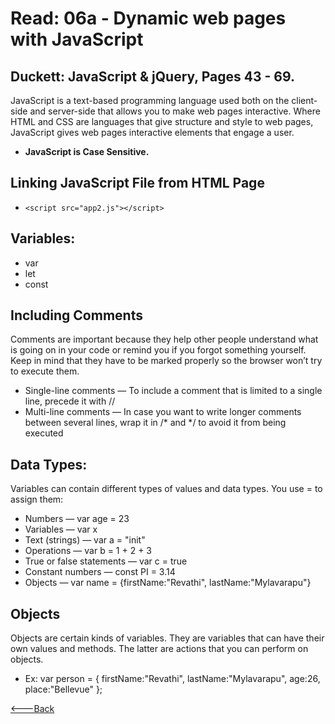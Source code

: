 # Read: 06a - Dynamic web pages with JavaScript

## Duckett: JavaScript & jQuery, Pages 43 - 69.

JavaScript is a text-based programming language used both on the client-side and server-side that allows you to make web pages interactive. Where HTML and CSS are languages that give structure and style to web pages, JavaScript gives web pages interactive elements that engage a user.

- **JavaScript is Case Sensitive.**

## Linking JavaScript File from HTML Page
  * `<script src="app2.js"></script>`

## Variables:
   * var
   * let
   * const

## Including Comments
Comments are important because they help other people understand what is going on in your code or remind you if you forgot something yourself. Keep in mind that they have to be marked properly so the browser won’t try to execute them.

* Single-line comments — To include a comment that is limited to a single line, precede it with //
* Multi-line comments — In case you want to write longer comments between several lines, wrap it in /* and */ to avoid it from being executed

## Data Types:
Variables can contain different types of values and data types. You use = to assign them:

* Numbers — var age = 23
* Variables — var x
* Text (strings) — var a = "init"
* Operations — var b = 1 + 2 + 3
* True or false statements — var c = true
* Constant numbers — const PI = 3.14
* Objects — var name = {firstName:"Revathi", lastName:"Mylavarapu"}

## Objects
Objects are certain kinds of variables. They are variables that can have their own values and methods. The latter are actions that you can perform on objects.
  * Ex: var person = {
            firstName:"Revathi",
            lastName:"Mylavarapu",
            age:26,
            place:"Bellevue"
          };


[<---Back](README.md)